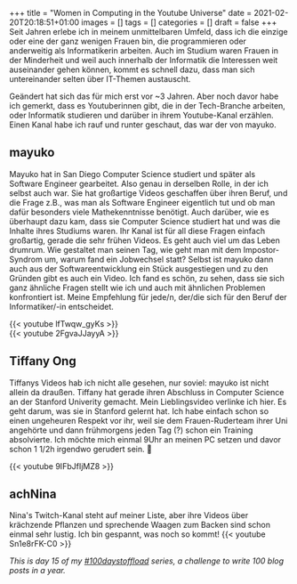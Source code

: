 +++
title = "Women in Computing in the Youtube Universe"
date = 2021-02-20T20:18:51+01:00
images = []
tags = []
categories = []
draft = false
+++
Seit Jahren erlebe ich in meinem unmittelbaren Umfeld, dass ich die einzige oder eine der ganz wenigen Frauen bin, die programmieren oder anderweitig als Informatikerin arbeiten. Auch im Studium waren Frauen in der Minderheit und weil auch innerhalb der Informatik die Interessen weit auseinander gehen können, kommt es schnell dazu, dass man sich untereinander selten über IT-Themen austauscht.

Geändert hat sich das für mich erst vor ~3 Jahren. Aber noch davor habe ich gemerkt, dass es Youtuberinnen gibt, die in der Tech-Branche arbeiten, oder Informatik studieren und darüber in ihrem Youtube-Kanal erzählen. Einen Kanal habe ich rauf und runter geschaut, das war der von mayuko.

## mayuko

Mayuko hat in San Diego Computer Science studiert und später als Software Engineer gearbeitet. Also genau in derselben Rolle, in der ich selbst auch war. Sie hat großartige Videos geschaffen über ihren Beruf, und die Frage z.B., was man als Software Engineer eigentlich tut und ob man dafür besonders viele Mathekenntnisse benötigt. Auch darüber, wie es überhaupt dazu kam, dass sie Computer Science studiert hat und was die Inhalte ihres Studiums waren. Ihr Kanal ist für all diese Fragen einfach großartig, gerade die sehr frühen Videos. Es geht auch viel um das Leben drumrum. Wie gestaltet man seinen Tag, wie geht man mit dem Impostor-Syndrom um, warum fand ein Jobwechsel statt? Selbst ist mayuko dann auch aus der Softwareentwicklung ein Stück ausgestiegen und zu den Gründen gibt es auch ein Video. Ich fand es schön, zu sehen, dass sie sich ganz ähnliche Fragen stellt wie ich und auch mit ähnlichen Problemen konfrontiert ist. Meine Empfehlung für jede/n, der/die sich für den Beruf der Informatiker/-in entscheidet.

{{< youtube lfTwqw_gyKs >}} \
{{< youtube 2FgvaJJayyA >}}

## Tiffany Ong
Tiffanys Videos hab ich nicht alle gesehen, nur soviel: mayuko ist nicht allein da draußen. Tiffany hat gerade ihren Abschluss in Computer Science an der Stanford Univerity gemacht. Mein Lieblingsvideo verlinke ich hier. Es geht darum, was sie in Stanford gelernt hat. Ich habe einfach schon so einen ungeheuren Respekt vor ihr,  weil sie dem Frauen-Ruderteam ihrer Uni angehörte und dann frühmorgens jeden Tag (?) schon ein Training absolvierte. Ich möchte mich einmal 9Uhr an meinen PC setzen und davor schon 1 1/2h irgendwo gerudert sein. 🙂

{{< youtube 9IFbJfIjMZ8 >}}

## achNina
Nina's Twitch-Kanal steht auf meiner Liste, aber ihre Videos über krächzende Pflanzen und sprechende Waagen zum Backen sind schon einmal sehr lustig. Ich bin gespannt, was noch so kommt!
{{< youtube Sn1e8rFK-C0 >}}

_This is day 15 of my [#100daystoffload](https://100daystooffload.com/) series, a challenge to write 100 blog posts in a year._